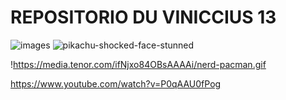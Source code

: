 # REPOSITORIO DU VINICCIUS 13






![images](https://github.com/user-attachments/assets/1e11b0d6-ad4a-4b20-aaef-14380d6cd88a)
![pikachu-shocked-face-stunned](https://github.com/user-attachments/assets/e7d9b920-adec-4c19-810a-5864c47b0480)

!https://media.tenor.com/ifNjxo84OBsAAAAi/nerd-pacman.gif

https://www.youtube.com/watch?v=P0qAAU0fPog
